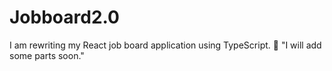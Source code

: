 # Jobboard2.0
I am rewriting my React job board application using TypeScript. 🚀
"I will add some parts soon."

